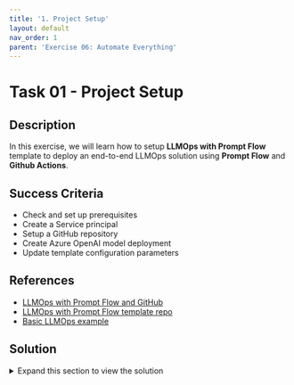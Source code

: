 ```yaml
---
title: '1. Project Setup'
layout: default
nav_order: 1
parent: 'Exercise 06: Automate Everything'
---
```


# Task 01 - Project Setup

## Description

In this exercise, we will learn how to setup **LLMOps with Prompt Flow** template to deploy an end-to-end LLMOps solution using **Prompt Flow** and **Github Actions**.

## Success Criteria

* Check and set up prerequisites
* Create a Service principal
* Setup a GitHub repository
* Create Azure OpenAI model deployment
* Update template configuration parameters

## References

* [LLMOps with Prompt Flow and GitHub](https://learn.microsoft.com/azure/machine-learning/prompt-flow/how-to-end-to-end-llmops-with-prompt-flow)
* [LLMOps with Prompt Flow template repo](https://github.com/microsoft/llmops-promptflow-template)
* [Basic LLMOps example](https://github.com/Azure/llmops-gha-demo/blob/main/docs/e2e_llmops_with_promptflow.md)

## Solution

<details markdown="block">
<summary>Expand this section to view the solution</summary>

##### 1) Check and set-up pre-requisites

Please ensure that you have the following resources in order to proceed with the hands-on steps:

* An Azure subscription.
* An Azure AI Project and AI Resource.
  * If you do not have an AI Project, please follow the instructions provided in this link to create one.
  * If this is your first AI project, create an AI Resource during the setup. Otherwise, utilize an existing one.
* A GitHub account.
* A workstation with the following options:
* Local machine or VM equipped with the following tools:
  * Git (usually pre-installed on most systems)
  * Python 3.10: Download Python
  * VS Code (Desktop version)
  * Azure CLI
  
> [!IMPORTANT]
> Since we will be utilizing bash commands, the operating system must be Windows with WSL, Linux, or MacOS.

##### 2) Check and set-up pre-requisites

1. Login to Azure so you can execute the commands for the following steps.

    ```bash
    az login
    ```

2. Create a Service Principle.

    An Azure service principal (SP) is a special type of identity that can be used by automated tools to access Azure resources.
    We will use a service principal to grant GitHub Actions the permission to use the resources in our Azure subscription.

    Run the following bash script after updating the `<subscription_id>` placeholder with your subscription id.

    Note: The service principal name will be automatically generated in the format: LLMOps-(seconds since epoch). If you prefer a different name, you can specify it in the `spname` variable.

    ```bash
    subscriptionId="<subscription_id>"
    
    spname="LLMOps-$(date +%s)"
    roleName="Owner"
    servicePrincipalName="Azure-ARM-${spname}"
    
    echo "Using subscription ID $subscriptionID"
    echo "> Setting subscription id"
    az account set --subscription $subscriptionId
    
    echo "Creating SP for RBAC with name $servicePrincipalName, with role $roleName and in scopes /subscriptions/$subscriptionId"
    az ad sp create-for-rbac --name $servicePrincipalName --role $roleName --scopes /subscriptions/$subscriptionId --sdk-auth
    
    echo "Please ensure that the information created here is properly saved for future use."
    ```

After executing the script, you will receive the following information regarding the service principal.

![LLMOps Workshop](images/lab6grab1.png)

This is the information to be used for GitHub actions to authenticate in Azure.
**Save it in a secure place**, as you will need it later for GitHub configuration.

##### 3) Set up GitHub Repository

1. Go to GitHub and create a new repository

    ![LLMOps Workshop](images/lab6grab2.png)

    Let's use **llmops-project** as the repo name for this workshop, if you chose a different repo name, you can replace llmops-project with the name you have chosen whenever you see it in the lab commands.

    ![LLMOps Workshop](images/lab6grab3.png)

2. Create a GitHub personal access token

    Now you will create a Github personal access token to work with your repository from this notebook.

    Go to your GitHub account settings by clicking on your profile photo and then clicking on Settings and execute the following steps:

    ![LLMOps Workshop](images/lab6grab4.png)

3. Populate your repo with the LLMOps project template

    Now you will populate your new repo with the LLMOps Prompt Flow Template Repo.

    In order to do that, run the following bash script, after update the `<github_org>` with your org name and `<github_pat>` with the token created above.

    ```bash
    github_org=<github_org>
    github_repo=llmops-project
    github_pat=<github_pat>
    
    echo "> Cloning your project repository"
    git clone https://${github_pat}@github.com/${github_org}/${github_repo}.git
    
    cd $github_repo
    
    echo "> Adding a new remote named 'original'"
    git remote add original https://github.com/microsoft/llmops-promptflow-template.git
    
    echo "> Fetching from 'original'"
    git fetch original main
    
    echo "> Merging with 'original/main'"
    git merge original/main
    
    echo "> Pushing to 'origin main'"
    git push origin main
    ```

4. Create a development branch and set it as default

    The project template assumes that the team utilizes the development branch as the primary source for coding and enhancing the prompt quality.

    Create a development branch by branching off from the main branch and designate it as the default branch to ensure that all pull requests are directed towards it.
    To generate the development branch and set it as the default in the **local repository**, execute the following bash cell.

    ```bash
    github_repo=llmops-project
    
    # Change directory to the cloned repository
    cd ${github_repo}
    
    echo "> Creating a development branch"
    git checkout -b development
    
    echo "> Pushing the development branch to the remote repository"
    git push origin development
    ```

    To make development branch as default in the GitHub remote repo, go to your GitHub repository on the web and execute the following steps:

    ![LLMOps Workshop](images/lab6grab5.png)

5. Set up authentication with Azure and Github

    To start, go to the **Settings** tab of your GitHub project. Then, navigate to **Secrets and variables** followed by **Actions** and select **New repository secret**.

    ![LLMOps Workshop](images/lab6grab6.png)

    Now, create a repository secret on GitHub called 'AZURE_CREDENTIALS' and provide the Azure Service Principal details you saved in step 2.1 as its content.

    ![LLMOps Workshop](images/lab6grab7.png)

##### 4) Create Azure OpenAI model deployment

1. Create model deployment.

    The example flows in the LLMOps template utilize a deployment of the Azure OpenAI model called gpt-35-turbo.

    Please use Azure OpenAI Studio at https://ai.azure.com/ to create a deployment named gpt-35-turbo in the AI Project you set up during step 1 of this hands-on exercise.

    To do this, simply replicate what is shown in the next three images:

    ![LLMOps Workshop](images/lab6grab8.png)

    ![LLMOps Workshop](images/lab6grab9.png)

    ![LLMOps Workshop](images/lab6grab10.png)

2. Update Azure OpenAI connection name

    LLMOps with Prompt flow project template example flows use an Azure OpenAI connection named `aoai`, in this hands on we will use AI Project's default Azure OpenAI connection.

    Run the next cell to update `flow.dag.yaml` for both standard and post-production-evaluation flows of the named_entity_recognition example to use the AI Project's default Azure OpenAI connection.

    The flow definition file for both named_entity_recognition standard and post-production-evolution flows can be found inside the template project folder in:

    * `named_entity_recognition\flows\standard\flow.dag.yaml`
    * `named_entity_recognition\flows\post-production-evaluation\flow.dag.yaml`

    ```python
    import fileinput
    import sys

    github_repo="llmops-project"

    def modify_file(filename):
        with fileinput.FileInput(filename, inplace=True) as file:
            for line in file:
                sys.stdout.write(line.replace('connection: aoai', 'connection: Default_AzureOpenAI'))

    filenames = [f'{github_repo}/named_entity_recognition/flows/standard/flow.dag.yaml',
                 f'{github_repo}/named_entity_recognition/flows/post-production-evaluation/flow.dag.yaml']

    list(map(modify_file, filenames))
    ```

##### 5) Update Template Configuration Parameters

The **LLMOps with Prompt Flow** template repo include three example use cases, we will focus on the **named_entity_recognition** one.
In this step, you will configure the name_entity_recognition flow's LLMOps and deployment parameters. After that we will be able
to create a pull request for this example.

1. Update flow's llmops parameters

    The file **llmops_config.json** contains information related to the resources and directories used in each environment.

    Navigate to the **named_entity_recognition** folder and open the **llmops_config.json** file, note that the parameters KEYVAULT_NAME, RESOURCE_GROUP_NAME, and WORKSPACE_NAME will be blank.

    Update them respectively with the name of the key vault, resource group, and AI project name created in step 1 of this lab.

    For simplicity, we will use the same resources for all environments.

    Example configuration:

    ![LLMOps Workshop](images/lab6grab11.png)

2. Update flow's deployment parameters

    The file **deployment_config.json** contains information related to the solution deployment.

    Navigate to the **named_entity_recognition** folder and open the **configs/deployment_config.json** file.

    Update the ENDPOINT_NAME and CURRENT_DEPLOYMENT_NAME parameters.

    **deployment_config.json**

    Modify the configuration values in the deployment_config.json file in the azure_managed_endpoint section for the **dev** environment.

    During this lab we'll only use the dev environment, so no need to worry about the other environments.

    Example configuration:

    ![LLMOps Workshop](images/lab6grab11.png)

3. Push updates to remote repo

To update the remote repository with the newly modified configurations, simply update the project repo name in **<github_repository>** and then push to the **development** branch by executing the next cell.

```bash
cd llmops-project
git add .
git commit -m "configuration update"
git push origin development
```

</details>
